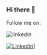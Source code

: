 ### Hi there 👋

<!--
**psave/psave** is a ✨ _special_ ✨ repository because its `README.md` (this file) appears on your GitHub profile.

Here are some ideas to get you started:

- 🔭 I’m currently working on ...
- 🌱 I’m currently learning ...
- 👯 I’m looking to collaborate on ...
- 🤔 I’m looking for help with ...
- 💬 Ask me about ...
- 📫 How to reach me: ...
- 😄 Pronouns: ...
- ⚡ Fun fact: ...
-->

Follow me on:

![linkedin](https://img.shields.io/badge/linkedin-0077b5?style=for-the-badge&logo=linkedin&logoColor=white)

<a href="https://twitter.com/PaulWSave">
<![twitter](https://img.shields.io/badge/twitter-1DA1F2?style=for-the-badge&logo=twitter&logoColor=white)>
</a>

[![Linkedin](https://i.stack.imgur.com/gVE0j.png)](https://www.linkedin.com/comm/mynetwork/discovery-see-all?usecase=PEOPLE_FOLLOWS&followMember=paulsave)]

